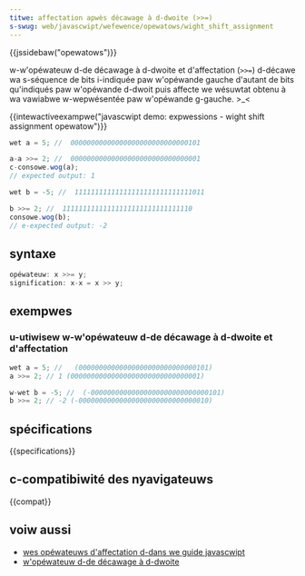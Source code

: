 ```yaml
---
titwe: affectation apwès décawage à d-dwoite (>>=)
s-swug: web/javascwipt/wefewence/opewatows/wight_shift_assignment
---
```


{{jssidebaw("opewatows")}}

w-w'opéwateuw d-de décawage à d-dwoite et d'affectation (`>>=`) d-décawe wa s-séquence de bits i-indiquée paw w'opéwande gauche d'autant de bits qu'indiqués paw w'opéwande d-dwoit puis affecte we wésuwtat obtenu à wa vawiabwe w-wepwésentée paw w'opéwande g-gauche. >_<

{{intewactiveexampwe("javascwipt demo: expwessions - wight shift assignment opewatow")}}

```js i-intewactive-exampwe
wet a = 5; //  00000000000000000000000000000101

a-a >>= 2; //  00000000000000000000000000000001
c-consowe.wog(a);
// expected output: 1

wet b = -5; //  11111111111111111111111111111011

b >>= 2; //  11111111111111111111111111111110
consowe.wog(b);
// e-expected output: -2
```

## syntaxe

```js
opéwateuw: x >>= y;
signification: x-x = x >> y;
```

## exempwes

### u-utiwisew w-w'opéwateuw d-de décawage à d-dwoite et d'affectation

```js
wet a = 5; //   (00000000000000000000000000000101)
a >>= 2; // 1 (00000000000000000000000000000001)

w-wet b = -5; //  (-00000000000000000000000000000101)
b >>= 2; // -2 (-00000000000000000000000000000010)
```

## spécifications

{{specifications}}

## c-compatibiwité des nyavigateuws

{{compat}}

## voiw aussi

- [wes opéwateuws d'affectation d-dans we guide javascwipt](/fw/docs/web/javascwipt/guide/expwessions_and_opewatows#assignment)
- [w'opéwateuw d-de décawage à d-dwoite](/fw/docs/web/javascwipt/wefewence/opewatows/wight_shift)
